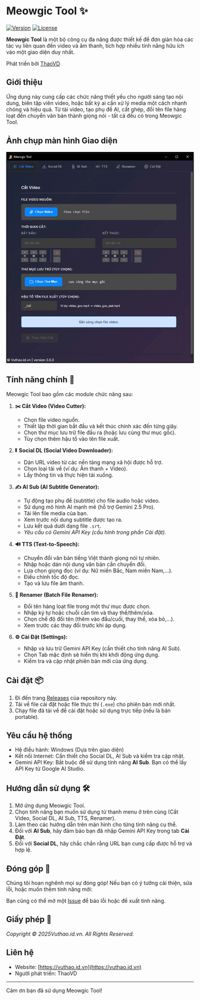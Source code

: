 # Meowgic Tool ✨

[![Version](https://img.shields.io/badge/Version-3.0.10-blue.svg)](https://github.com/thaovd/meowgic-tool/releases)
[![License](https://img.shields.io/badge/License-MIT-green.svg)](LICENSE)

**Meowgic Tool** là một bộ công cụ đa năng được thiết kế để đơn giản hóa các tác vụ liên quan đến video và âm thanh, tích hợp nhiều tính năng hữu ích vào một giao diện duy nhất.

Phát triển bởi [ThaoVD](https://vuthao.id.vn)

## Giới thiệu

Ứng dụng này cung cấp các chức năng thiết yếu cho người sáng tạo nội dung, biên tập viên video, hoặc bất kỳ ai cần xử lý media một cách nhanh chóng và hiệu quả. Từ tải video, tạo phụ đề AI, cắt ghép, đổi tên file hàng loạt đến chuyển văn bản thành giọng nói - tất cả đều có trong Meowgic Tool.

## Ảnh chụp màn hình Giao diện

![Screenshot](https://raw.githubusercontent.com/thaovd/Meowgic-Tool/refs/heads/main/ezgif-3bf51249196ecd.gif)



## Tính năng chính 🚀

Meowgic Tool bao gồm các module chức năng sau:

1.  **✂️ Cắt Video (Video Cutter):**
    *   Chọn file video nguồn.
    *   Thiết lập thời gian bắt đầu và kết thúc chính xác đến từng giây.
    *   Chọn thư mục lưu trữ file đầu ra (hoặc lưu cùng thư mục gốc).
    *   Tùy chọn thêm hậu tố vào tên file xuất.

2.  **⏬ Social DL (Social Video Downloader):**
    *   Dán URL video từ các nền tảng mạng xã hội được hỗ trợ.
    *   Chọn loại tải về (ví dụ: Âm thanh + Video).
    *   Lấy thông tin và thực hiện tải xuống.

3.  **✍️ AI Sub (AI Subtitle Generator):**
    *   Tự động tạo phụ đề (subtitle) cho file audio hoặc video.
    *   Sử dụng mô hình AI mạnh mẽ (hỗ trợ Gemini 2.5 Pro).
    *   Tải lên file media của bạn.
    *   Xem trước nội dung subtitle được tạo ra.
    *   Lưu kết quả dưới dạng file `.srt`.
    *   *Yêu cầu có Gemini API Key (cấu hình trong phần Cài đặt).*

4.  **🔊 TTS (Text-to-Speech):**
    *   Chuyển đổi văn bản tiếng Việt thành giọng nói tự nhiên.
    *   Nhập hoặc dán nội dung văn bản cần chuyển đổi.
    *   Lựa chọn giọng đọc (ví dụ: Nữ miền Bắc, Nam miền Nam,...).
    *   Điều chỉnh tốc độ đọc.
    *   Tạo và lưu file âm thanh.

5.  **🔄 Renamer (Batch File Renamer):**
    *   Đổi tên hàng loạt file trong một thư mục được chọn.
    *   Nhập ký tự hoặc chuỗi cần tìm và thay thế/thêm/xóa.
    *   Chọn chế độ đổi tên (thêm vào đầu/cuối, thay thế, xóa bỏ,...).
    *   Xem trước các thay đổi trước khi áp dụng.

6.  **⚙️ Cài Đặt (Settings):**
    *   Nhập và lưu trữ Gemini API Key (cần thiết cho tính năng AI Sub).
    *   Chọn Tab mặc định sẽ hiển thị khi khởi động ứng dụng.
    *   Kiểm tra và cập nhật phiên bản mới của ứng dụng.

## Cài đặt 📦

1.  Đi đến trang [Releases](https://github.com/thaovd/meowgic-tool/releases) của repository này.
2.  Tải về file cài đặt hoặc file thực thi (`.exe`) cho phiên bản mới nhất.
3.  Chạy file đã tải về để cài đặt hoặc sử dụng trực tiếp (nếu là bản portable).

## Yêu cầu hệ thống

*   Hệ điều hành: Windows (Dựa trên giao diện)
*   Kết nối Internet: Cần thiết cho Social DL, AI Sub và kiểm tra cập nhật.
*   Gemini API Key: Bắt buộc để sử dụng tính năng **AI Sub**. Bạn có thể lấy API Key từ Google AI Studio.

## Hướng dẫn sử dụng 🛠️

1.  Mở ứng dụng Meowgic Tool.
2.  Chọn tính năng bạn muốn sử dụng từ thanh menu ở trên cùng (Cắt Video, Social DL, AI Sub, TTS, Renamer).
3.  Làm theo các hướng dẫn trên màn hình cho từng tính năng cụ thể.
4.  Đối với **AI Sub**, hãy đảm bảo bạn đã nhập Gemini API Key trong tab **Cài Đặt**.
5.  Đối với **Social DL**, hãy chắc chắn rằng URL bạn cung cấp được hỗ trợ và hợp lệ.

## Đóng góp 🤝

Chúng tôi hoan nghênh mọi sự đóng góp! Nếu bạn có ý tưởng cải thiện, sửa lỗi, hoặc muốn thêm tính năng mới:

Bạn cũng có thể mở một [Issue](https://github.com/thaovd/meowgic-tool/issues) để báo lỗi hoặc đề xuất tính năng.

## Giấy phép 📜


*Copyright © 2025Vuthao.id.vn. All Rights Reserved.*

## Liên hệ

*   Website: [https://vuthao.id.vn](https://vuthao.id.vn)
*   Người phát triển: ThaoVD

---

Cảm ơn bạn đã sử dụng Meowgic Tool!
